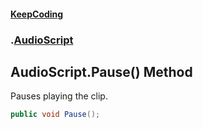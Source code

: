 #### [KeepCoding](index.md 'index')
### [](.md '').[AudioScript](AudioScript.md 'AudioScript')
## AudioScript.Pause() Method
Pauses playing the clip.  
```csharp
public void Pause();
```
